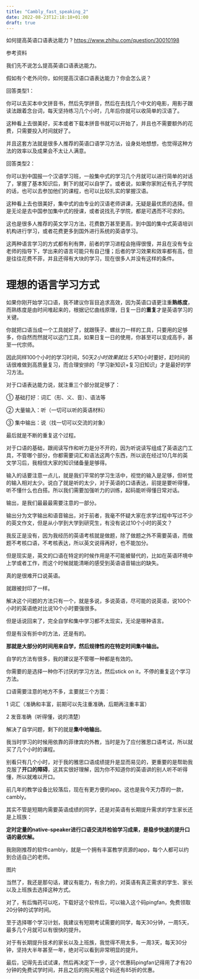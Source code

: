 ```yaml
---
title: "Cambly_fast_speaking_2"
date: 2022-08-23T12:18:18+01:00
draft: true
---
```


如何提高英语口语表达能力 ?
https://www.zhihu.com/question/30010198


参考资料


我们先不说怎么提高英语口语表达能力。

假如有个老外问你，如何提高汉语口语表达能力？你会怎么说？

回答类型1：

你可以去买本中文拼音书，然后先学拼音，然后在去找几个中文的电影，用影子跟读法跟着念台词，每天坚持练习几个小时，几年后你就可以收简单的汉语了。

这种看上去很美好，买本或者下载本拼音书就可以开始了，并且也不需要额外的花费，只需要投入时间就好了。

并且这套方法就是很多人推荐的英语口语学习方法，设身处地想想，也觉得这种方法的效率以及成果会不太让人满意。

回答类型2：

你可以到中国报一个汉语学习班，一般集中式的学习几个月就可以进行简单的对话了，掌握了基本知识后，剩下的就可以自学了。或者说，如果你家附近有孔子学院的话，也可以去参加他们的课程，也可以比较扎实的掌握汉语。

这种看上去也很美好，集中式的由专业的汉语老师讲课，无疑是最优质的选择。但是无论是去中国参加集中式的授课，或者说找孔子学院，都是可遇而不可求的。

这也是很多人推荐的英文学习方法，花费数万甚至更高，到中国的集中式英语培训机构进行学习，或者花费更多到国外进行系统的英语学习。

这两种语言学习的方式都有利有弊，前者的学习进程会拖得很慢，并且在没有专业老师的指导下，学出来的语言可能只有自己懂；后者的学习效果和效率都有高，但是往往花费不菲，并且还得有大块的学习，现在很多人并没有这样的条件。


# 理想的语言学习方式

如果你刚开始学习口语，我不建议你盲目追求高效，因为英语口语更注重**熟练度**，而熟练度是由时间堆起来的，根据记忆曲线原理，日复一日的**重复**才是英语学习的关键。

你就把口语当成一个工具就好了，就跟筷子、螺丝刀一样的工具，只要用的足够多，你自然而然就可以这门工具，如果日复一日的使用，你甚至可以变成高手，甚至一代宗师。

因此同样100个小时的学习时间，50天*2小时效果就比 5天*10小时要好，赶时间的话很难做到高质量复习，而合理安排的「学习新知识+复习旧知识」才是最好的学习方法。

对于口语表达能力说，就注重三个部分就足够了：

① 基础打好：词汇（形、义、音）、语法等

② 大量输入：听（一切可以听的英语材料）

③ 集中输出：说（找一切可以交流的对象）

最后就是不断的重复这个过程。

对于口语的基础，跟阅读写作和听力是分不开的，因为听说读写组成了英语这门工具，不管哪个部分，你都需要词汇和语法这两个东西，所以说在经过10几年的英文学习后，我相信大家的知识储备量是够得。

输入的话要注意一点儿，就是我们平常的学习生活中，视觉的输入是足够，但听觉的输入相对太少。说白了就是听的太少，对于英语的口语表达，前提是要听得懂，听不懂什么也白搭。所以我们需要加强听力的训练，起码能听得懂日常对话。

输出，是我们最最最需要注意的一部分。

输出分为文字输出和语音输出，对于前者，我毫不怀疑大家在求学过程中写过不少的英文作文，但是从小学到大学到研究生，有没有说过10个小时的英文？

我反正是没有，因为我经历的英语考核就是做题，除了做题之外不需要英语，而做题不考核口语，不考核表达，所以英文说得再好，也不能加分。

但是现实是，英文的口语在特定的时候作用是不可能被替代的，比如在英语环境中上学或者工作，而这个时候就能清晰的感受到英语语音输出的缺失。

真的是很难开口说英语。

就跟被封印了一样。

解决这个问题的方法只有一个，就是多说，多说英语，尽可能的说英语，说100个小时的英语绝对比说10个小时要强很多。

但是话说回来了，完全自学和集中学习都不太现实，无论是哪种语言。

但是有没有折中的方法，还是有的。

**那就是大部分的时间用来自学，然后规律性的在特定时间集中输出。**

自学的方法有很多，我的建议是不管哪一种都是有效的。

你需要的是选择一种你不讨厌的学习方法，然后stick on it，不停的重复这个学习方法。

口语需要注意的地方不多，主要就三个方面：

1 词汇（准确和丰富，前期可以先注重准确，后期再注重丰富）

2 发音准确（听得懂，说的清楚）

解决了自学问题，剩下的就是**集中地输出**。

我当时学习的时候用依靠的菲律宾的外教，当时是为了应付雅思口语考试，所以就买了几个小时的课程。

别看只有几个小时，对于我的雅思口语成绩提升是显而易见的，更重要的是帮助我克服了**开口的障碍**，这其实很好理解，因为你不知道你的英语讲的别人听不听得懂，所以就难以开口。

前几年的教学设备比较落后，现在有更方便的app。这也是我今天力荐的一款，cambly。

其实不管是短期内需要英语成绩的同学，还是对英语有长期提升需求的学生家长还是上班族：

**定时定量的native-speaker进行口语交流并检验学习成果，是稳步快速的提升口语的最优解。**

我刚刚推荐的软件cambly，就是一个拥有丰富教学资源的app，每个人都可以约到合适自己的老师。

图片

当然了，我还是那句话，建议有能力，有余力的，对英语有真正需求的学生、家长以及上班族去选择这种方式。

对了，有后悔药可以吃，下载好这个软件后，可以输入这个码pingfan，免费领取20分钟的试学时间。

至于选择哪个学习计划，我建议有短期考试需要的同学，每天30分钟，一周5天，最多几个月就可以有很快的提升。

对于有长期提升技术的家长以及上班族，我觉得不用太多，一周3天，每天30分钟，坚持大半年甚至一年，绝对可以看到非常明显的提升。

最后，记得先去试试课，然后再决定下一步，这个优惠码pingfan记得用了才有20分钟的免费试学时间，并且之后的购买用这个码还有85折的优惠。





